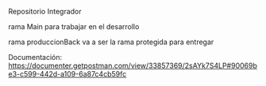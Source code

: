 Repositorio Integrador

rama Main para trabajar en el desarrollo

rama produccionBack va a ser la rama protegida para entregar

Documentación: https://documenter.getpostman.com/view/33857369/2sAYk7S4LP#90069be3-c599-442d-a109-6a87c4cb59fc
